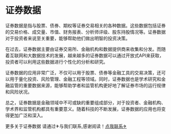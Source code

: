 # 证券数据

证券数据是指与股票、债券、期权等证券交易相关的各种数据。这些数据包括证券的交易价格、成交量、市值、财务报表、分析师评级、股东持股情况等。证券数据对于投资者来说至关重要，能够帮助他们做出明智的投资决策。

在过去，证券数据主要由证券交易所、金融机构和数据提供商来收集和分发。而随着互联网和大数据技术的发展，越来越多的证券数据可以通过开放式API来获取，投资者可以利用这些数据进行个性化的分析和研究。

证券数据的应用非常广泛，不仅可以用于股票、债券等金融工具的交易决策，还可以用于量化投资、风险管理、金融工程等领域。同时，证券数据也是学术研究和金融监管的重要数据来源，能够帮助学者和监管机构更好地了解证券市场的运行规律和风险状况。

总之，证券数据是金融领域中不可或缺的重要组成部分，对于投资者、金融机构、学术界和监管机构都具有重要意义。随着科技的不断发展，证券数据的应用也将变得更加广泛和深入。

更多关于证券数据 请通过✈与我们联系,感谢阅读！[点我联系✈](https://file.k02.cc)